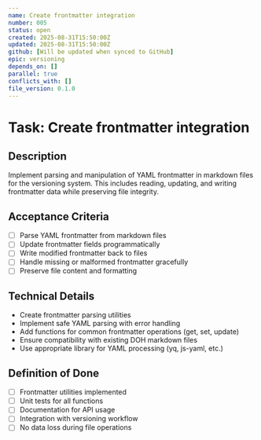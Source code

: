 ```yaml
---
name: Create frontmatter integration
number: 005
status: open
created: 2025-08-31T15:50:00Z
updated: 2025-08-31T15:50:00Z
github: [Will be updated when synced to GitHub]
epic: versioning
depends_on: []
parallel: true
conflicts_with: []
file_version: 0.1.0
---
```


# Task: Create frontmatter integration

## Description
Implement parsing and manipulation of YAML frontmatter in markdown files for the versioning system. This includes reading, updating, and writing frontmatter data while preserving file integrity.

## Acceptance Criteria
- [ ] Parse YAML frontmatter from markdown files
- [ ] Update frontmatter fields programmatically
- [ ] Write modified frontmatter back to files
- [ ] Handle missing or malformed frontmatter gracefully
- [ ] Preserve file content and formatting

## Technical Details
- Create frontmatter parsing utilities
- Implement safe YAML parsing with error handling
- Add functions for common frontmatter operations (get, set, update)
- Ensure compatibility with existing DOH markdown files
- Use appropriate library for YAML processing (yq, js-yaml, etc.)

## Definition of Done
- [ ] Frontmatter utilities implemented
- [ ] Unit tests for all functions
- [ ] Documentation for API usage
- [ ] Integration with versioning workflow
- [ ] No data loss during file operations